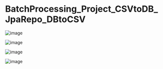 
# BatchProcessing_Project_CSVtoDB_JpaRepo_DBtoCSV  


![image](https://github.com/satyamjaysawal/Spring-Boot-Spring-Batch-Processing-Projects/assets/108862706/db343a66-e311-4522-8cbc-92c8657888e0)


![image](https://github.com/satyamjaysawal/Spring-Boot-Spring-Batch-Processing-Projects/assets/108862706/ceb78acc-58a4-4c34-b59f-5a46f9e84a80)

![image](https://github.com/satyamjaysawal/Spring-Boot-Spring-Batch-Processing-Projects/assets/108862706/396b466d-b1a7-49bf-9f7e-c5e669d28815)

![image](https://github.com/satyamjaysawal/Spring-Boot-Spring-Batch-Processing-Projects/assets/108862706/e1d59165-047f-4009-922b-a488f7ac8bcb)
